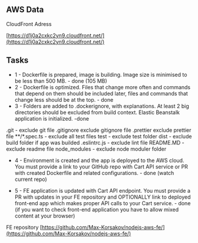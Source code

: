 ## AWS Data

CloudFront Adress 

[https://d1j0a2cxkc2yn9.cloudfront.net/](https://d1j0a2cxkc2yn9.cloudfront.net/)

## Tasks


- 1 - Dockerfile is prepared, image is building. Image size is minimised to be less than 500 MB. - done (105 MB)
- 2 - Dockerfile is optimized. Files that change more often and commands that depend on them should be included later, files and commands that change less should be at the top. - done
- 3 - Folders are added to .dockerignore, with explanations. At least 2 big directories should be excluded from build context. Elastic Beanstalk application is initialized. -done

.git - exclude git file
.gitignore exclude gitignore file
.prettier exclude prettier file
**/*.spec.ts - exclude all test files
test - exclude test folder
dist - exclude build folder if app was builded
.eslintrc.js - exclude lint file
README.MD - exclude readme file 
node_modules - exclude node moduler folder

- 4 - Environment is created and the app is deployed to the AWS cloud. You must provide a link to your GitHub repo with Cart API service or PR with created Dockerfile and related configurations. - done (watch current repo)

- 5 - FE application is updated with Cart API endpoint. You must provide a PR with updates in your FE repository and OPTIONALLY link to deployed front-end app which makes proper API calls to your Cart service. - done (if you want to check front-end application you have to allow mixed content at your browser)

FE repository
[https://github.com/Max-Korsakov/nodejs-aws-fe/](https://github.com/Max-Korsakov/nodejs-aws-fe/)